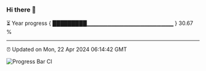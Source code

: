 ### Hi there 👋

⏳ Year progress { █████████▁▁▁▁▁▁▁▁▁▁▁▁▁▁▁▁▁▁▁▁▁ } 30.67 %

---

⏰ Updated on Mon, 22 Apr 2024 06:14:42 GMT

![Progress Bar CI](https://github.com/liununu/liununu/workflows/Progress%20Bar%20CI/badge.svg)
